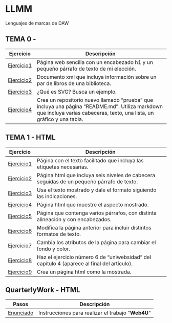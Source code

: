 # LLMM
Lenguajes de marcas de DAW
## TEMA 0 - 
Ejercicio | Descripción
----------|-------------
[Ejercicio1](tema0/pagina.html) |Página web sencilla con un encabezado h1 y un pequeño párrafo de texto de mi elección.
[Ejercicio2](tema0/menu.xml) |Documento xml que incluya información sobre un par de libros de una biblioteca.
[Ejercicio3](tema0/ejercicio3) |¿Qué es SVG? Busca un ejemplo.
[Ejercicio4](https://github.com/jalfsan3108/prueba.git) |Crea un repositorio nuevo llamado “prueba” que incluya una página “README.md”. Utiliza markdown que incluya varias cabeceras, texto, una lista, un gráfico y una tabla.

## TEMA 1 - HTML
Ejercicio | Descripción
----------|-------------
[Ejercicio1](tema1/ejercicio1.html) |Página con el texto facilitado que incluya las etiquetas necesarias.
[Ejercicio2](tema1/ejercicio2.html) |Página html que incluya seis niveles de cabecera seguidas de un pequeño párrafo de texto.
[Ejercicio3](tema1/ejercicio3.html) |Usa el texto mostrado y dale el formato siguiendo las indicaciones.
[Ejercicio4](tema1/ejercicio4.html) |Página html que muestre el aspecto mostrado.
[Ejercicio5](tema1/ejercicio5.html) |Página que contenga varios párrafos, con distinta alineación y con encabezados.
[Ejercicio6](tema1/ejercicio6.html) |Modifica la página anterior para incluir distintos formatos de texto.
[Ejercicio7](tema1/ejercicio7.html) |Cambia los atributos de la página para cambiar el fondo y color.
[Ejercicio8](tema1/ejercicio8.html) |Haz el ejercicio número 6 de “uniwebsidad” del capítulo 4 (aparece al final del artículo).
[Ejercicio9](tema1/ejercicio9.html) |Crea un página html como la mostrada.

## QuarterlyWork - HTML
Pasos | Descripción
----------|-------------
[Enunciado](https://docs.google.com/document/d/195xAKsWE7OtO02Cr3YGRjn8qBjdKhDQ8aimYVjqdh6M/edit?tab=t.0) |Instrucciones para realizar el trabajo "**Web4U**"
